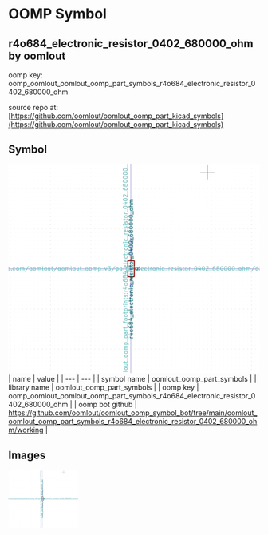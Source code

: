 # OOMP Symbol  
## r4o684_electronic_resistor_0402_680000_ohm  by oomlout  
  
oomp key: oomp_oomlout_oomlout_oomp_part_symbols_r4o684_electronic_resistor_0402_680000_ohm  
  
source repo at: [https://github.com/oomlout/oomlout_oomp_part_kicad_symbols](https://github.com/oomlout/oomlout_oomp_part_kicad_symbols)  
## Symbol  
  
[![working.png](working_600.png)](working.png)  
| name | value | 
| --- | --- | 
| symbol name | oomlout_oomp_part_symbols | 
| library name | oomlout_oomp_part_symbols | 
| oomp key | oomp_oomlout_oomlout_oomp_part_symbols_r4o684_electronic_resistor_0402_680000_ohm | 
| oomp bot github | https://github.com/oomlout/oomlout_oomp_symbol_bot/tree/main/oomlout_oomlout_oomp_part_symbols_r4o684_electronic_resistor_0402_680000_ohm/working | 
## Images  
  
[![working.png](working_140.png)](working.png)  
